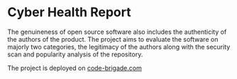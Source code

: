 
# Cyber Health Report

The genuineness of open source software also includes the authenticity of the authors of the product. The project aims
to evaluate the software on majorly two categories, the legitimacy of the authors along with the security scan and
popularity analysis of the repository.


The project is deployed on [code-brigade.com](http://code-brigade.com)
